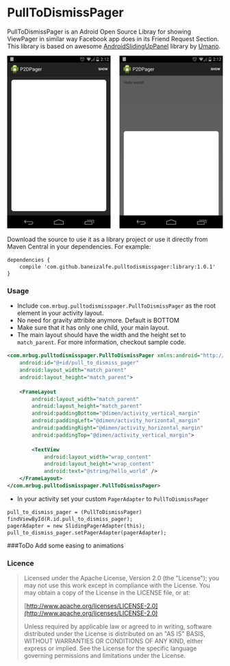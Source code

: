 PullToDismissPager
==================
PullToDismissPager is an Adroid Open Source Libray for showing ViewPager in similar way Facebook app does in its Friend Request Section. This library is based on awesome [AndroidSlidingUpPanel](https://github.com/umano/AndroidSlidingUpPanel) library by [Umano](https://github.com/umano). 

![Screenshot](/screenshot.jpg)

Download the source to use it as a library project or use it directly from Maven Central in your dependencies.  For example:

	dependencies {
		compile 'com.github.baneizalfe.pulltodismisspager:library:1.0.1'
	}


### Usage
* Include `com.mrbug.pulltodismisspager.PullToDismissPager` as the root element in your activity layout.
* No need for gravity attribite anymore. Default is BOTTOM
* Make sure that it has only one child, your main layout.
* The main layout should have the width and the height set to `match_parent`.
For more information, checkout sample code.
```xml
<com.mrbug.pulltodismisspager.PullToDismissPager xmlns:android="http://schemas.android.com/apk/res/android"
    android:id="@+id/pull_to_dismiss_pager"
    android:layout_width="match_parent"
    android:layout_height="match_parent">

    <FrameLayout
        android:layout_width="match_parent"
        android:layout_height="match_parent"
        android:paddingBottom="@dimen/activity_vertical_margin"
        android:paddingLeft="@dimen/activity_horizontal_margin"
        android:paddingRight="@dimen/activity_horizontal_margin"
        android:paddingTop="@dimen/activity_vertical_margin">

        <TextView
            android:layout_width="wrap_content"
            android:layout_height="wrap_content"
            android:text="@string/hello_world" />
    </FrameLayout>
</com.mrbug.pulltodismisspager.PullToDismissPager>
```
* In your activity set your custom `PagerAdapter` to `PullToDismissPager`
```
pull_to_dismiss_pager = (PullToDismissPager) findViewById(R.id.pull_to_dismiss_pager);
pagerAdapter = new SlidingPagerAdapter(this);
pull_to_dismiss_pager.setPagerAdapter(pagerAdapter);
```
###ToDo
Add some easing to animations
### Licence

> Licensed under the Apache License, Version 2.0 (the "License");
> you may not use this work except in compliance with the License.
> You may obtain a copy of the License in the LICENSE file, or at:
>
>  [http://www.apache.org/licenses/LICENSE-2.0](http://www.apache.org/licenses/LICENSE-2.0)
>
> Unless required by applicable law or agreed to in writing, software
> distributed under the License is distributed on an "AS IS" BASIS,
> WITHOUT WARRANTIES OR CONDITIONS OF ANY KIND, either express or implied.
> See the License for the specific language governing permissions and
> limitations under the License.
